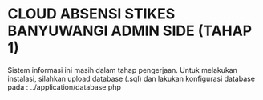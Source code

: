 # CLOUD ABSENSI STIKES BANYUWANGI ADMIN SIDE (TAHAP 1)

Sistem informasi ini masih dalam tahap pengerjaan.
Untuk melakukan instalasi, silahkan upload database (.sql) dan lakukan konfigurasi database pada : ../application/database.php
